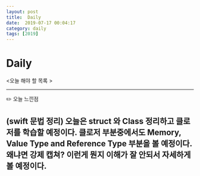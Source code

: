 ```yaml
---
layout: post
title:  Daily
date:  2019-07-17 00:04:17
category: daily
tags: [2019]
---
```


# Daily

<오늘 해야 할 목록 >

------

✏️ 오늘 느낀점

(swift 문법 정리)
오늘은 struct 와 Class 정리하고
클로저를 학습할 예정이다. 클로저 부분중에서도
Memory, Value Type and Reference Type 부분을 볼 예정이다. 왜냐면 강제 캡쳐? 이런게 뭔지 이해가 잘 안되서 자세하게 볼 예정이다.
------
